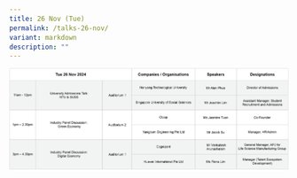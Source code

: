 ```yaml
---
title: 26 Nov (Tue)
permalink: /talks-26-nov/
variant: markdown
description: ""
---
```

![](/images/26_nov_talks.png)<p></p>
<div class="isomer-image-wrapper"><a target="_blank" href="/images/2024/New%20Image/26_nov_talks.png">
</a></div><a target="_blank" href="/images/2024/New%20Image/26_nov_talks.png">
<style>
	.col.is-8.is-offset-2.print-content{
	width:75%;
	}
.col.is-1.has-float-btns.is-position-relative.is-hidden-touch
	{
	display:none;
	}
</style></a>